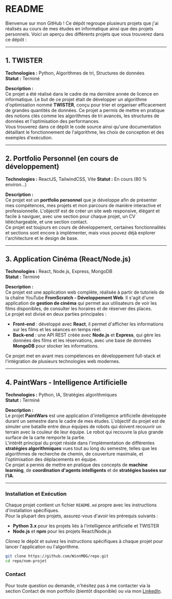 # README

Bienvenue sur mon GitHub ! Ce dépôt regroupe plusieurs projets que j'ai réalisés au cours de mes études en informatique ainsi que des projets personnels. Voici un aperçu des différents projets que vous trouverez dans ce dépôt :

---

## 1. **TWISTER**  
**Technologies :** Python, Algorithmes de tri, Structures de données  
**Statut :** Terminé  

**Description :**  
Ce projet a été réalisé dans le cadre de ma dernière année de licence en informatique. Le but de ce projet était de développer un algorithme d'optimisation nommé **TWISTER**, conçu pour trier et organiser efficacement de grandes quantités de données. Ce projet a permis de mettre en pratique des notions clés comme les algorithmes de tri avancés, les structures de données et l'optimisation des performances.  
Vous trouverez dans ce dépôt le code source ainsi qu'une documentation détaillant le fonctionnement de l'algorithme, les choix de conception et des exemples d'exécution.

---

## 2. **Portfolio Personnel (en cours de développement)**  
**Technologies :** ReactJS, TailwindCSS, Vite
**Statut :** En cours (80 % environ...) 

**Description :**  
Ce projet est un **portfolio personnel** que je développe afin de présenter mes compétences, mes projets et mon parcours de manière interactive et professionnelle. L'objectif est de créer un site web responsive, élégant et facile à naviguer, avec une section pour chaque projet, un CV téléchargeable, et une section contact.  
Ce projet est toujours en cours de développement, certaines fonctionnalités et sections sont encore à implémenter, mais vous pouvez déjà explorer l'architecture et le design de base.

---

## 3. **Application Cinéma (React/Node.js)**  
**Technologies :** React, Node.js, Express, MongoDB  
**Statut :** Terminé  

**Description :**  
Ce projet est une application web complète, réalisée à partir de tutoriels de la chaîne YouTube **FromScratch - Développement Web**. Il s'agit d'une application de **gestion de cinéma** qui permet aux utilisateurs de voir les films disponibles, de consulter les horaires et de réserver des places.  
Le projet est divisé en deux parties principales :  
- **Front-end** : développé avec **React**, il permet d'afficher les informations sur les films et les séances en temps réel.  
- **Back-end** : une API REST créée avec **Node.js** et **Express**, qui gère les données des films et les réservations, avec une base de données **MongoDB** pour stocker les informations.  

Ce projet met en avant mes compétences en développement full-stack et l'intégration de plusieurs technologies web modernes.

---

## 4. **PaintWars - Intelligence Artificielle**  
**Technologies :** Python, IA, Stratégies algorithmiques  
**Statut :** Terminé  

**Description :**  
Le projet **PaintWars** est une application d'intelligence artificielle développée durant un semestre dans le cadre de mes études. L'objectif du projet est de simuler une bataille entre deux équipes de robots qui doivent recouvrir un terrain avec la couleur de leur équipe. Le robot qui recouvre la plus grande surface de la carte remporte la partie.  
L'intérêt principal du projet réside dans l'implémentation de différentes **stratégies algorithmiques** vues tout au long du semestre, telles que les algorithmes de recherche de chemin, de couverture maximale, et l'optimisation des déplacements en équipe.  
Ce projet a permis de mettre en pratique des concepts de **machine learning**, de **coordination d'agents intelligents** et de **stratégies basées sur l'IA**.

---

### Installation et Exécution

Chaque projet contient un fichier `README.md` propre avec les instructions d'installation spécifiques.  
Pour la plupart des projets, assurez-vous d'avoir les prérequis suivants :
- **Python 3.x** pour les projets liés à l'intelligence artificielle et TWISTER
- **Node.js** et **npm** pour les projets React/Node.js

Clonez le dépôt et suivez les instructions spécifiques à chaque projet pour lancer l'application ou l'algorithme.

```bash
git clone https://github.com/WinnMBG/repo.git
cd repo/nom-projet
```
### Contact

Pour toute question ou demande, n'hésitez pas à me contacter via la section Contact de mon portfolio (bientôt disponible) ou via mon [LinkedIn](https://www.linkedin.com/in/winn-elie-mbouranga/).
